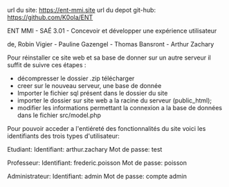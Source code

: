 
url du site: https://ent-mmi.site
url du depot git-hub: https://github.com/K0ola/ENT

ENT MMI - SAÉ 3.01 - Concevoir et développer
une expérience utilisateur

de, Robin Vigier - Pauline Gazengel - Thomas Bansront - Arthur Zachary


Pour réinstaller ce site web et sa base de donner sur un autre serveur il suffit de suivre ces étapes :
- décompresser le dossier .zip télécharger
- creer sur le nouveau serveur, une base de donnée
- Importer le fichier sql présent dans le dossier du site
- importer le dossier sur site web a la racine du serveur (public_html);
- modifier les informations permettant la connexion a la base de données dans le fichier src/model.php


Pour pouvoir acceder a l'entiéreté des fonctionnalités du site voici les identifiants des trois types d'utilisateur:

Etudiant:
Identifiant: arthur.zachary
Mot de passe: test

Professeur:
Identifiant: frederic.poisson
Mot de passe: poisson

Administrateur:
Identifiant: admin
Mot de passe: compte admin